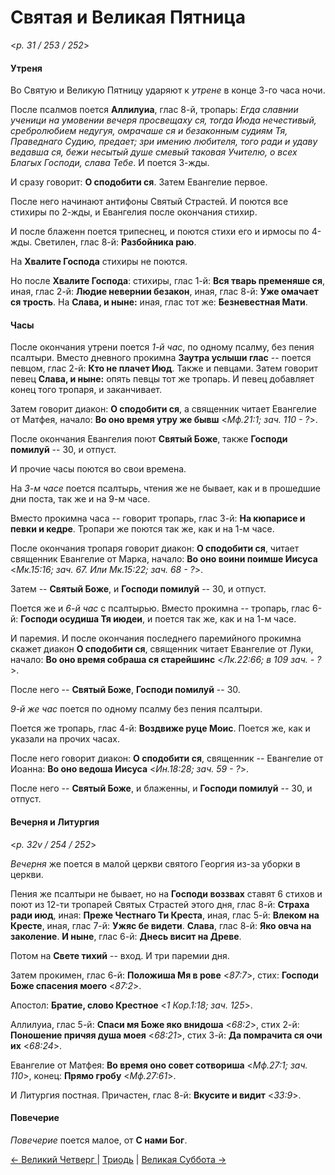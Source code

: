 
# Святая и Великая Пятница

<*p. 31 / 253 / 252*>

#### Утреня

Во Святую и Великую Пятницу ударяют к *утрене* в конце 3-го часа ночи. 

После псалмов поется **Аллилуиа**, глас 8-й, тропарь: *Егда славнии ученици на умовении вечеря просвещаху ся, 
тогда Июда нечестивый, сребролюбием недугуя, омрачаше ся и безаконным судиям Тя, Праведнаго Судию, предает; 
зри имению любителя, того ради и удаву ведавша ся, бежи несытый душе смевый таковая Учителю, о всех Благых 
Господи, слава Тебе*. И поется 3-жды. 

И сразу говорит: **О сподобити ся**. Затем Евангелие первое. 

После него начинают антифоны Святый Страстей. И поются все стихиры по 2-жды, и Евангелия после окончания 
стихир.   

И после блаженн поется трипеснец, и поются стихи его и ирмосы по 4-жды. 
Светилен, глас 8-й: **Разбойника раю**. 

На **Хвалите Господа** стихиры не поются. 

Но после **Хвалите Господа**: стихиры, глас 1-й: **Вся тварь пременяше ся**, иная, глас 2-й: 
**Людие невернии безакон**, иная, глас 8-й: **Уже омачает ся трость**. 
На **Слава, и ныне:** иная, глас тот же: **Безневестная Мати**. 

#### Часы

После окончания утрени поется *1-й час*, по одному псалму, без пения псалтыри. 
Вместо дневного прокимна **Заутра услыши глас** -- поется певцом, глас 2-й: **Кто не плачет Июд**. 
Также и певцами. Затем говорит певец **Слава, и ныне:** опять певцы тот же тропарь. И певец добавляет 
конец того тропаря, и заканчивает. 

Затем говорит диакон: **О сподобити ся**, а священник читает Евангелие от Матфея, начало: 
**Во оно время утру же бывш** <*Мф.21:1; зач. 110 - ?*>.   

После окончания Евангелия поют **Святый Боже**, также **Господи помилуй** -- 30, и отпуст. 

И прочие часы поются во свои времена. 

На *3-м часе* поется псалтырь, чтения же не бывает, как и в прошедшие дни поста, так же и на 9-м часе. 

Вместо прокимна часа -- говорит тропарь, глас 3-й: **На кюпарисе и певки и кедре**. Тропари же поются 
так же, как и на 1-м часе. 

После окончания тропаря говорит диакон: **О сподобити ся**, читает священник Евангелие от Марка, начало: 
**Во оно воини поимше Иисуса** <*Мк.15:16; зач. 67. Или Мк.15:22; зач. 68 - ?*>. 

Затем -- **Святый Боже**, и **Господи помилуй** -- 30, и отпуст.  

Поется же и *6-й час* с псалтырью. 
Вместо прокимна -- тропарь, глас 6-й: **Господи осудиша Тя июдеи**, и поется так же, как и на 1-м часе. 

И паремия. И после окончания последнего паремийного прокимна скажет диакон **О сподобити ся**, 
священник читает Евангелие от Луки, начало: **Во оно время собраша ся старейшинс** <*Лк.22:66; в 109 зач. - ?*>. 

После него -- **Святый Боже**, **Господи помилуй** -- 30.
 
*9-й же час* поется по одному псалму без пения псалтыри. 

Поется же тропарь, глас 4-й: **Воздвиже руце Моис**. Поется же, как и указали на прочих часах.  

После него говорит диакон: **О сподобити ся**, священник -- Евангелие от Иоанна: 
**Во оно ведоша Иисуса** <*Ин.18:28; зач. 59 - ?*>. 

После него -- **Святый Боже**, и блаженны, и **Господи помилуй** -- 30, и отпуст.

#### Вечерня и Литургия

<*p. 32v / 254 / 252*>

*Вечерня* же поется в малой церкви святого Георгия из-за уборки в церкви.  

Пения же псалтыри не бывает, но на **Господи воззвах** ставят 6 стихов и поют из 12-ти тропарей Святых 
Страстей этого дня, глас 8-й: **Страха ради июд**, иная: **Преже Честнаго Ти Креста**, 
иная, глас 5-й: **Влеком на Кресте**, иная, глас 7-й: **Ужяс бе видети**. 
**Слава**, глас 8-й: **Яко овча на заколение**. **И ныне**, глас 6-й: **Днесь висит на Древе**. 

Потом на **Свете тихий** -- вход. И три паремии дня. 

Затем прокимен, глас 6-й: **Положиша Мя в рове** <*87:7*>, стих: **Господи Боже спасения моего** <*87:2*>.  

Апостол: **Братие, слово Крестное** <*1 Кор.1:18; зач. 125*>.

Аллилуиа, глас 5-й: **Спаси мя Боже яко внидоша** <*68:2*>, 
стих 2-й: **Поношение причяя душа моея** <*68:21*>, 
стих 3-й: **Да помрачита ся очи их** <*68:24*>. 

Евангелие от Матфея: **Во время оно совет сотвориша** <*Мф.27:1; зач. 110*>, конец: **Прямо гробу** <*Мф.27:61*>.

И Литургия постная. Причастен, глас 8-й: **Вкусите и видит** <*33:9*>. 

#### Повечерие

*Повечерие* поется малое, от **С нами Бог**.  

[← Великий Четверг ](A_22_AST_great_thursday.md) | [Триодь](README.md#святая-и-великая-пятница) | [Великая Суббота →](A_24_AST_great_saturday.md)
